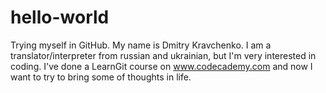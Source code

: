 # hello-world
Trying myself in GitHub.
My name is Dmitry Kravchenko. I am a translator/interpreter from russian and ukrainian, but I'm very interested in coding. I've done a LearnGit course on www.codecademy.com and now I want to try to bring some of thoughts in life.
